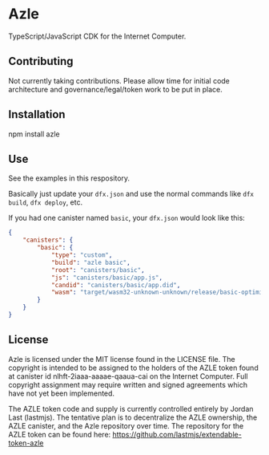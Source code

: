 # Azle

TypeScript/JavaScript CDK for the Internet Computer.

## Contributing

Not currently taking contributions. Please allow time for initial code architecture and governance/legal/token work to be put in place.

## Installation

npm install azle

## Use

See the examples in this respository.

Basically just update your `dfx.json` and use the normal commands like `dfx build`, `dfx deploy`, etc.

If you had one canister named `basic`, your `dfx.json` would look like this:

```json
{
    "canisters": {
        "basic": {
            "type": "custom",
            "build": "azle basic",
            "root": "canisters/basic",
            "js": "canisters/basic/app.js",
            "candid": "canisters/basic/app.did",
            "wasm": "target/wasm32-unknown-unknown/release/basic-optimized.wasm"
        }
    }
}
```

## License

Azle is licensed under the MIT license found in the LICENSE file. The copyright is intended to be assigned to the holders of the AZLE token found at canister id nlhft-2iaaa-aaaae-qaaua-cai on the Internet Computer. Full copyright assignment may require written and signed agreements which have not yet been implemented.

The AZLE token code and supply is currently controlled entirely by Jordan Last (lastmjs). The tentative plan is to decentralize the AZLE ownership, the AZLE canister, and the Azle repository over time. The repository for the AZLE token can be found here: https://github.com/lastmjs/extendable-token-azle